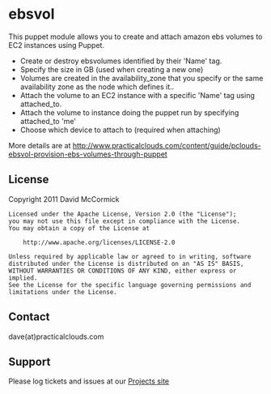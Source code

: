 ebsvol
======

This puppet module allows you to create and attach amazon ebs volumes to EC2 instances using Puppet.

* Create or destroy ebsvolumes identified by their 'Name' tag.
* Specify the size in GB (used when creating a new one)
* Volumes are created in the availability_zone that you specify or the same availability zone as the node which defines it..
* Attach the volume to an EC2 instance with a specific 'Name' tag using attached_to.
* Attach the volume to instance doing the puppet run by specifying attached_to 'me'
* Choose which device to attach to (required when attaching)

More details are at http://www.practicalclouds.com/content/guide/pclouds-ebsvol-provision-ebs-volumes-through-puppet

License
-------

 Copyright 2011 David McCormick

    Licensed under the Apache License, Version 2.0 (the "License");
    you may not use this file except in compliance with the License.
    You may obtain a copy of the License at

        http://www.apache.org/licenses/LICENSE-2.0

    Unless required by applicable law or agreed to in writing, software
    distributed under the License is distributed on an "AS IS" BASIS,
    WITHOUT WARRANTIES OR CONDITIONS OF ANY KIND, either express or implied.
    See the License for the specific language governing permissions and
    limitations under the License.

Contact
-------

dave(at)practicalclouds.com

Support
-------

Please log tickets and issues at our [Projects site](http://github.com/practicalclouds/pclouds-ebsvol/issues)

